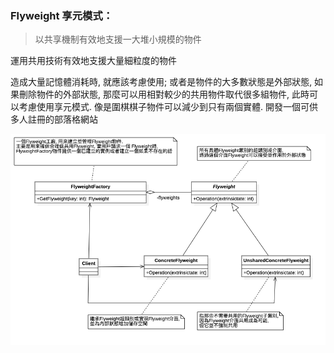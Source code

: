 ### Flyweight 享元模式：
> 以共享機制有效地支援一大堆小規模的物件

運用共用技術有效地支援大量細粒度的物件

造成大量記憶體消耗時, 就應該考慮使用; 或者是物件的大多數狀態是外部狀態, 如果刪除物件的外部狀態, 那麼可以用相對較少的共用物件取代很多組物件, 此時可以考慮使用享元模式.
像是圍棋棋子物件可以減少到只有兩個實體.
開發一個可供多人註冊的部落格網站

![UML](https://github.com/kimi0230/DesignPatternGolang/blob/master/UML/Flyweight.png?raw=true)